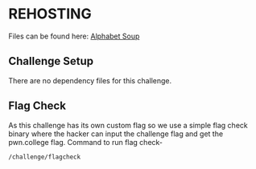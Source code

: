 # REHOSTING

Files can be found here: [Alphabet Soup](https://github.com/zst-ctf/neverlanctf-2019-writeups/blob/master/Solved/Alphabet_Soup/README.md)

## Challenge Setup
There are no dependency files for this challenge.

## Flag Check

As this challenge has its own custom flag so we use a simple flag check binary where the hacker can input the challenge flag and get the pwn.college flag. Command to run flag check-
```
/challenge/flagcheck
```